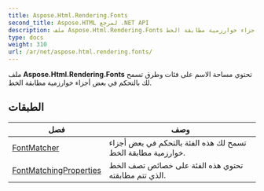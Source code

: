 ```yaml
---
title: Aspose.Html.Rendering.Fonts
second_title: Aspose.HTML لمرجع .NET API
description: ملف Aspose.Html.Rendering.Fonts تحتوي مساحة الاسم على فئات وطرق تسمح لك بالتحكم في بعض أجزاء خوارزمية مطابقة الخط.
type: docs
weight: 310
url: /ar/net/aspose.html.rendering.fonts/
---
```

ملف **Aspose.Html.Rendering.Fonts** تحتوي مساحة الاسم على فئات وطرق تسمح لك بالتحكم في بعض أجزاء خوارزمية مطابقة الخط.

## الطبقات

| فصل | وصف |
| --- | --- |
| [FontMatcher](./fontmatcher/) | تسمح لك هذه الفئة بالتحكم في بعض أجزاء خوارزمية مطابقة الخط. |
| [FontMatchingProperties](./fontmatchingproperties/) | تحتوي هذه الفئة على خصائص تصف الخط الذي تتم مطابقته. |



